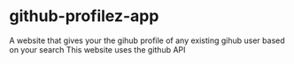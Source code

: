 # github-profilez-app
A website that gives your the gihub profile of any existing gihub user based on your search
This website uses the github API
